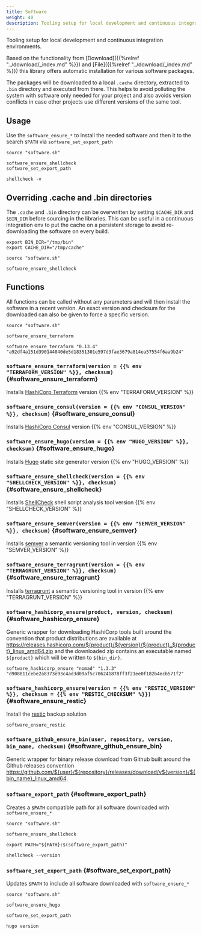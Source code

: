 ```yaml
---
title: Software
weight: 40
description: Tooling setup for local development and continuous integration environments
---
```


Tooling setup for local development and continuous integration environments.

Based on the functionality from [Download]({{%relref "../download/_index.md" %}}) and [File]({{%relref "../download/_index.md" %}}) this library offers automatic installation for various software packages.

The packages will be downloaded to a local `.cache` directory, extracted to `.bin` directory and executed from there. This helps to avoid polluting the system with software only needed for your project and also avoids version conflicts in case other projects use different versions of the same tool.

## Usage

Use the `software_ensure_*` to install the needed software and then it to the search `$PATH` via `software_set_export_path`

```shell
source "software.sh"

software_ensure_shellcheck
software_set_export_path

shellcheck -v
```

## Overriding .cache and .bin directories

The `.cache` and `.bin` directory can be overwritten by setting `$CACHE_DIR` and `$BIN_DIR` before sourcing in the libraries. This can be useful in a continuous integration env to put the cache on a persistent storage to avoid re-downloading the software on every build.

```shell
export BIN_DIR="/tmp/bin"
export CACHE_DIR="/tmp/cache"

source "software.sh"

software_ensure_shellcheck
```

## Functions

All functions can be called without any parameters and will then install the software in a recent version. An exact version and checksum for the downloaded can also be given to force a specific version.

```shell
source "software.sh"

software_ensure_terraform

software_ensure_terraform "0.13.4" "a92df4a151d390144040de5d18351301e597d3fae3679a814ea57554f6aa9b24"
```

### `software_ensure_terraform(version = {{% env "TERRAFORM_VERSION" %}}, checksum)` {#software_ensure_terraform}
Installs [HashiCorp Terraform](https://www.terraform.io/) version {{% env "TERRAFORM_VERSION" %}}

### `software_ensure_consul(version = {{% env "CONSUL_VERSION" %}}, checksum)` {#software_ensure_consul}
Installs [HashiCorp Consul](https://www.consul.io/) version {{% env "CONSUL_VERSION" %}}

### `software_ensure_hugo(version = {{% env "HUGO_VERSION" %}}, checksum)` {#software_ensure_hugo}
Installs [Hugo](https://gohugo.io/) static site generator version {{% env "HUGO_VERSION" %}}

### `software_ensure_shellcheck(version = {{% env "SHELLCHECK_VERSION" %}}, checksum)` {#software_ensure_shellcheck}
Installs [ShellCheck](https://www.shellcheck.net/) shell script analysis tool version {{% env "SHELLCHECK_VERSION" %}}

### `software_ensure_semver(version = {{% env "SEMVER_VERSION" %}}, checksum)`  {#software_ensure_semver}
Installs [semver](https://github.com/maykonlf/semver-cli) a semantic versioning tool in version {{% env "SEMVER_VERSION" %}}

### `software_ensure_terragrunt(version = {{% env "TERRAGRUNT_VERSION" %}}, checksum)`  {#software_ensure_terragrunt}
Installs [terragrunt](https://terragrunt.gruntwork.io/) a semantic versioning tool in version {{% env "TERRAGRUNT_VERSION" %}}


### `software_hashicorp_ensure(product, version, checksum)` {#software_hashicorp_ensure}
Generic wrapper for downloading HashiCorp tools built around the convention that product distributions are available at https://releases.hashicorp.com/${product}/${version}/${product}_${product}_linux_amd64.zip and the downloaded
zip contains an executable named `${product}` which will be written to `${bin_dir}`.

```shell
software_hashicorp_ensure "nomad" "1.3.3" "d908811cebe2a8373e93c4ad3d09af5c706241878ff3f21ee0f182b4ecb571f2"
```

### `software_hashicorp_ensure(version = {{% env "RESTIC_VERSION" %}}, checksum = {{% env "RESTIC_CHECKSUM" %}})` {#software_ensure_restic}
Install the [restic](https://restic.net/) backup solution

```shell
software_ensure_restic
```

### `software_github_ensure_bin(user, repository, version, bin_name, checksum)` {#software_github_ensure_bin}

Generic wrapper for binary release download from Github built around the Github releases convention https://github.com/${user}/${repository}/releases/download/v${version}/${bin_name}_linux_amd64.


### `software_export_path` {#software_export_path}
Creates a `$PATH` compatible path for all software downloaded with `software_ensure_*`

```shell
source "software.sh"

software_ensure_shellcheck

export PATH="${PATH}:$(software_export_path)"

shellcheck --version
```

### `software_set_export_path` {#software_set_export_path}
Updates `$PATH` to include all software downloaded with `software_ensure_*`

```shell
source "software.sh"

software_ensure_hugo

software_set_export_path

hugo version
```
